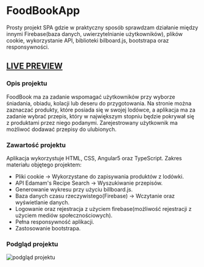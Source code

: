 # FoodBookApp
Prosty projekt SPA gdzie w praktyczny sposób sprawdzam działanie między innymi Firebase(baza danych, uwierzytelnianie użytkowników), plików cookie, wykorzystanie API, biblioteki bilboard.js, bootstrapa oraz responsywności. 
## <a href="https://sirazor.github.io/FoodBookApp/" target="_blank">LIVE PREVIEW</a>

### Opis projektu
FoodBook ma za zadanie wspomagać użytkowników przy wyborze śniadania, obiadu, kolacji lub deseru do przygotowania. Na stronie można zaznaczać produkty, które posiada się w swojej lodówce, a aplikacja ma za zadanie wybrać przepis, który w największym stopniu będzie pokrywał się z produktami przez niego podanymi. Zarejestrowany użytkownik ma możliwoć dodawać przepisy do ulubionych.

### Zawartość projektu
Aplikacja wykorzystuje HTML, CSS, Angular5 oraz TypeScript. Zakres materiału objętego projektem:
  - Pliki cookie -> Wykorzystane do zapisywania produktów z lodówki.
  - API Edamam's Recipe Search -> Wyszukiwanie przepisów.
  - Generowanie wykresu przy użyciu billboard.js.
  - Baza danych czasu rzeczywistego(Firebase) -> Wczytanie oraz wyświetlanie danych.
  - Logowanie oraz rejestracja z użyciem firebase(możliwość rejestracji z użyciem mediów społecznościowych).
  - Pełna responsywność aplikacji.
  - Zastosowanie bootstrapa.
  
 ### Podgląd projektu
![podgląd projektu](https://i.imgur.com/5HGhCNi.gif)
